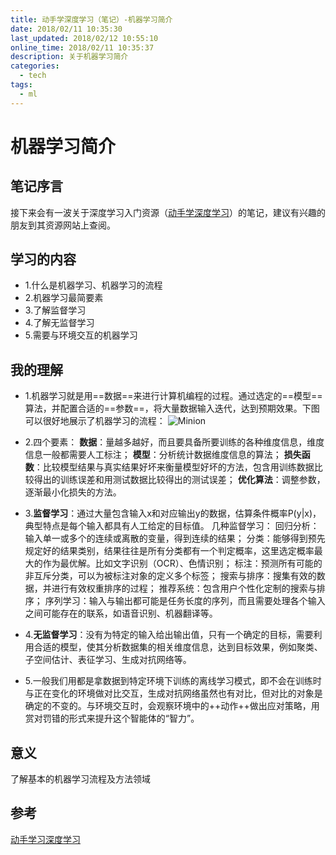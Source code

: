 ```yaml
---
title: 动手学深度学习（笔记）-机器学习简介
date: 2018/02/11 10:35:30
last_updated: 2018/02/12 10:55:10
online_time: 2018/02/11 10:35:37
description: 关于机器学习简介
categories:
  - tech
tags:
  - ml
---
```


# 机器学习简介
## 笔记序言
接下来会有一波关于深度学习入门资源（[动手学深度学习](https://zh.gluon.ai/)）的笔记，建议有兴趣的朋友到其资源网站上查阅。
## 学习的内容
- 1.什么是机器学习、机器学习的流程
- 2.机器学习最简要素
- 3.了解监督学习
- 4.了解无监督学习
- 5.需要与环境交互的机器学习


## 我的理解
- 1.机器学习就是用==数据==来进行计算机编程的过程。通过选定的==模型==算法，并配置合适的==参数==，将大量数据输入迭代，达到预期效果。下图可以很好地展示了机器学习的流程：
![Minion](https://zh.gluon.ai/_images/ml-loop.png)

- 2.四个要素：
    **数据**：量越多越好，而且要具备所要训练的各种维度信息，维度信息一般都需要人工标注；
    **模型**：分析统计数据维度信息的算法；
    **损失函数**：比较模型结果与真实结果好坏来衡量模型好坏的方法，包含用训练数据比较得出的训练误差和用测试数据比较得出的测试误差；
    **优化算法**：调整参数，逐渐最小化损失的方法。
    
- 3.**监督学习**：通过大量包含输入x和对应输出y的数据，估算条件概率P(y|x)，典型特点是每个输入都具有人工给定的目标值。
    几种监督学习：
    回归分析：输入单一或多个的连续或离散的变量，得到连续的结果；
    分类：能够得到预先规定好的结果类别，结果往往是所有分类都有一个判定概率，这里选定概率最大的作为最优解。比如文字识别（OCR）、色情识别；
    标注：预测所有可能的非互斥分类，可以为被标注对象的定义多个标签；
    搜索与排序：搜集有效的数据，并进行有效权重排序的过程；
    推荐系统：包含用户个性化定制的搜索与排序；
    序列学习：输入与输出都可能是任务长度的序列，而且需要处理各个输入之间可能存在的联系，如语音识别、机器翻译等。

- 4.**无监督学习**：没有为特定的输入给出输出值，只有一个确定的目标，需要利用合适的模型，使其分析数据集的相关维度信息，达到目标效果，例如聚类、子空间估计、表征学习、生成对抗网络等。

- 5.一般我们用都是拿数据到特定环境下训练的离线学习模式，即不会在训练时与正在变化的环境做对比交互，生成对抗网络虽然也有对比，但对比的对象是确定的不变的。与环境交互时，会观察环境中的++动作++做出应对策略，用赏对罚错的形式来提升这个智能体的“智力”。


## 意义
了解基本的机器学习流程及方法领域

## 参考
[动手学习深度学习](https://zh.gluon.ai/)
